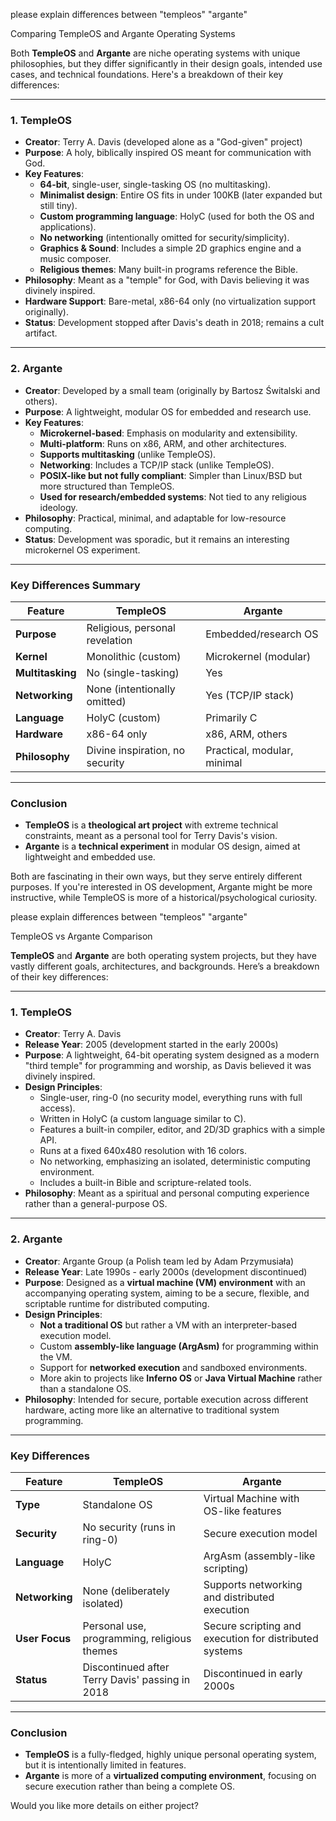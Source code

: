 please explain differences between "templeos" "argante"

Comparing TempleOS and Argante Operating Systems

Both **TempleOS** and **Argante** are niche operating systems with unique philosophies, but they differ significantly in their design goals, intended use cases, and technical foundations. Here's a breakdown of their key differences:

---

### **1. TempleOS**
- **Creator**: Terry A. Davis (developed alone as a "God-given" project)
- **Purpose**: A holy, biblically inspired OS meant for communication with God.
- **Key Features**:
  - **64-bit**, single-user, single-tasking OS (no multitasking).
  - **Minimalist design**: Entire OS fits in under 100KB (later expanded but still tiny).
  - **Custom programming language**: HolyC (used for both the OS and applications).
  - **No networking** (intentionally omitted for security/simplicity).
  - **Graphics & Sound**: Includes a simple 2D graphics engine and a music composer.
  - **Religious themes**: Many built-in programs reference the Bible.
- **Philosophy**: Meant as a "temple" for God, with Davis believing it was divinely inspired.
- **Hardware Support**: Bare-metal, x86-64 only (no virtualization support originally).
- **Status**: Development stopped after Davis's death in 2018; remains a cult artifact.

---

### **2. Argante**
- **Creator**: Developed by a small team (originally by Bartosz Świtalski and others).
- **Purpose**: A lightweight, modular OS for embedded and research use.
- **Key Features**:
  - **Microkernel-based**: Emphasis on modularity and extensibility.
  - **Multi-platform**: Runs on x86, ARM, and other architectures.
  - **Supports multitasking** (unlike TempleOS).
  - **Networking**: Includes a TCP/IP stack (unlike TempleOS).
  - **POSIX-like but not fully compliant**: Simpler than Linux/BSD but more structured than TempleOS.
  - **Used for research/embedded systems**: Not tied to any religious ideology.
- **Philosophy**: Practical, minimal, and adaptable for low-resource computing.
- **Status**: Development was sporadic, but it remains an interesting microkernel OS experiment.

---

### **Key Differences Summary**
| Feature          | TempleOS                          | Argante                          |
|------------------|-----------------------------------|----------------------------------|
| **Purpose**      | Religious, personal revelation    | Embedded/research OS             |
| **Kernel**       | Monolithic (custom)               | Microkernel (modular)            |
| **Multitasking** | No (single-tasking)               | Yes                              |
| **Networking**   | None (intentionally omitted)      | Yes (TCP/IP stack)               |
| **Language**     | HolyC (custom)                    | Primarily C                      |
| **Hardware**     | x86-64 only                       | x86, ARM, others                 |
| **Philosophy**   | Divine inspiration, no security   | Practical, modular, minimal      |

---

### **Conclusion**
- **TempleOS** is a **theological art project** with extreme technical constraints, meant as a personal tool for Terry Davis's vision.
- **Argante** is a **technical experiment** in modular OS design, aimed at lightweight and embedded use.

Both are fascinating in their own ways, but they serve entirely different purposes. If you're interested in OS development, Argante might be more instructive, while TempleOS is more of a historical/psychological curiosity.

please explain differences between "templeos" "argante"

TempleOS vs Argante Comparison

**TempleOS** and **Argante** are both operating system projects, but they have vastly different goals, architectures, and backgrounds. Here’s a breakdown of their key differences:

---

### **1. TempleOS**
- **Creator**: Terry A. Davis  
- **Release Year**: 2005 (development started in the early 2000s)  
- **Purpose**: A lightweight, 64-bit operating system designed as a modern "third temple" for programming and worship, as Davis believed it was divinely inspired.  
- **Design Principles**:
  - Single-user, ring-0 (no security model, everything runs with full access).
  - Written in HolyC (a custom language similar to C).
  - Features a built-in compiler, editor, and 2D/3D graphics with a simple API.
  - Runs at a fixed 640x480 resolution with 16 colors.
  - No networking, emphasizing an isolated, deterministic computing environment.
  - Includes a built-in Bible and scripture-related tools.
- **Philosophy**: Meant as a spiritual and personal computing experience rather than a general-purpose OS.

---

### **2. Argante**
- **Creator**: Argante Group (a Polish team led by Adam Przymusiała)  
- **Release Year**: Late 1990s - early 2000s (development discontinued)  
- **Purpose**: Designed as a **virtual machine (VM) environment** with an accompanying operating system, aiming to be a secure, flexible, and scriptable runtime for distributed computing.  
- **Design Principles**:
  - **Not a traditional OS** but rather a VM with an interpreter-based execution model.
  - Custom **assembly-like language (ArgAsm)** for programming within the VM.
  - Support for **networked execution** and sandboxed environments.
  - More akin to projects like **Inferno OS** or **Java Virtual Machine** rather than a standalone OS.
- **Philosophy**: Intended for secure, portable execution across different hardware, acting more like an alternative to traditional system programming.

---

### **Key Differences**
| Feature       | TempleOS | Argante |
|--------------|---------|---------|
| **Type** | Standalone OS | Virtual Machine with OS-like features |
| **Security** | No security (runs in ring-0) | Secure execution model |
| **Language** | HolyC | ArgAsm (assembly-like scripting) |
| **Networking** | None (deliberately isolated) | Supports networking and distributed execution |
| **User Focus** | Personal use, programming, religious themes | Secure scripting and execution for distributed systems |
| **Status** | Discontinued after Terry Davis' passing in 2018 | Discontinued in early 2000s |

---

### **Conclusion**
- **TempleOS** is a fully-fledged, highly unique personal operating system, but it is intentionally limited in features.
- **Argante** is more of a **virtualized computing environment**, focusing on secure execution rather than being a complete OS.

Would you like more details on either project?
